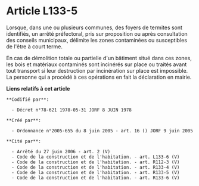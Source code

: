 # Article L133-5

Lorsque, dans une ou plusieurs communes, des foyers de termites sont identifiés, un arrêté préfectoral, pris sur proposition
ou après consultation des conseils municipaux, délimite les zones contaminées ou susceptibles de l'être à court terme.

En cas de démolition totale ou partielle d'un bâtiment situé dans ces zones, les bois et matériaux contaminés sont incinérés
sur place ou traités avant tout transport si leur destruction par incinération sur place est impossible. La personne qui a
procédé à ces opérations en fait la déclaration en mairie.

**Liens relatifs à cet article**

	**Codifié par**:

	  - Décret n°78-621 1978-05-31 JORF 8 JUIN 1978

	**Créé par**:

	  - Ordonnance n°2005-655 du 8 juin 2005 - art. 16 () JORF 9 juin 2005

	**Cité par**:

	  - Arrêté du 27 juin 2006 - art. 2 (V)
	  - Code de la construction et de l'habitation. - art. L133-6 (V)
	  - Code de la construction et de l'habitation. - art. R112-3 (V)
	  - Code de la construction et de l'habitation. - art. R133-4 (V)
	  - Code de la construction et de l'habitation. - art. R133-5 (V)
	  - Code de la construction et de l'habitation. - art. R133-6 (V)
